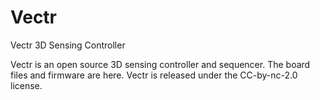 Vectr
=====

Vectr 3D Sensing Controller

Vectr is an open source 3D sensing controller and sequencer. The board files and firmware are here. Vectr is released under the 
CC-by-nc-2.0 license.
